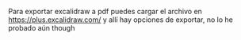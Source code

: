 Para exportar excalidraw a pdf puedes cargar el archivo en https://plus.excalidraw.com/ y allí hay opciones de exportar, no lo he probado aún though

